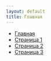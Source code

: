 ```yaml
---
layout: default
title: Главная
---
```


<nav>
  <ul>
    <li><a href="/">Главная</a></li>
    <li><a href="/page1">Страница 1</a></li>
    <li><a href="/page2">Страница 2</a></li>
    <li><a href="/page3">Страница 3</a></li>
  </ul>
</nav>
